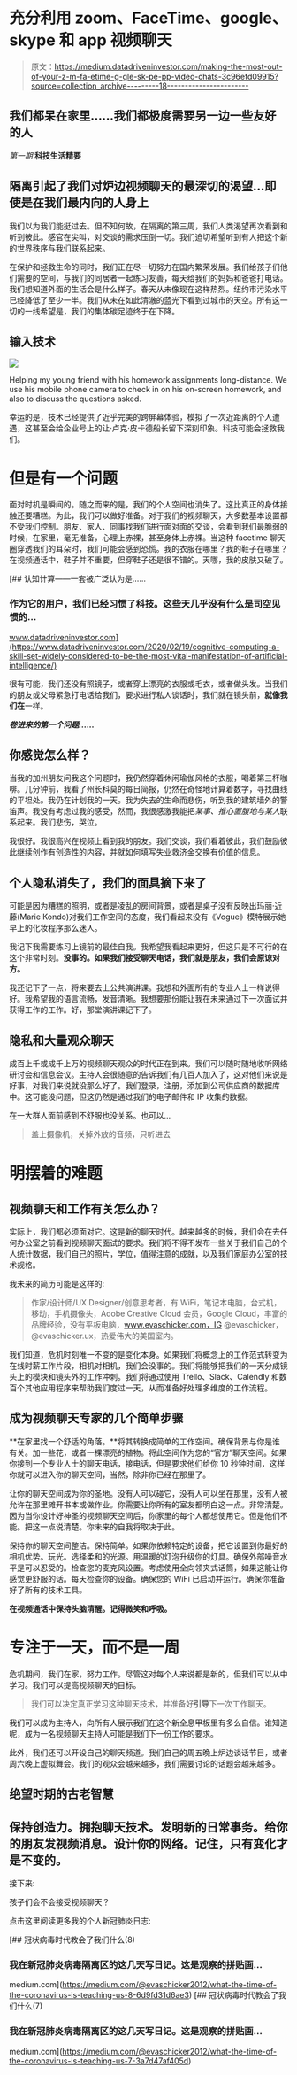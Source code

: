# 充分利用 zoom、FaceTime、google、skype 和 app 视频聊天

> 原文：<https://medium.datadriveninvestor.com/making-the-most-out-of-your-z-m-fa-etime-g-gle-sk-pe-pp-video-chats-3c96efd09915?source=collection_archive---------18----------------------->

## 我们都呆在家里……我们都极度需要另一边一些友好的人

*第一期* **科技生活精要**

## 隔离引起了我们对炉边视频聊天的最深切的渴望…即使是在我们最内向的人身上

我们以为我们能挺过去。但不知何故，在隔离的第三周，我们人类渴望再次看到和听到彼此。感官在尖叫，对交谈的需求压倒一切。我们迫切希望听到有人把这个新的世界秩序与我们联系起来。

在保护和拯救生命的同时，我们正在尽一切努力在国内繁荣发展。我们给孩子们他们需要的空间，与我们的同居者一起练习友善，每天给我们的妈妈和爸爸打电话。我们想知道外面的生活会是什么样子。春天从未像现在这样热烈。纽约市污染水平已经降低了至少一半。我们从未在如此清澈的蓝光下看到过城市的天空。所有这一切的一线希望是，我们的集体碳足迹终于在下降。

## 输入技术

![](img/730f0be71380554557803c8abe926493.png)

Helping my young friend with his homework assignments long-distance. We use his mobile phone camera to check in on his on-screen homework, and also to discuss the questions asked.

幸运的是，技术已经提供了近乎完美的跨屏幕体验，模拟了一次近距离的个人遭遇，这甚至会给企业号上的让·卢克·皮卡德船长留下深刻印象。科技可能会拯救我们。

# 但是有一个问题

面对时机是瞬间的。随之而来的是，我们的个人空间也消失了。这比真正的身体接触还要糟糕。为此，我们可以做好准备。对于我们的视频聊天，大多数基本设置都不受我们控制。朋友、家人、同事找我们进行面对面的交谈，会看到我们最脆弱的时候，在家里，毫无准备，心理上赤裸，甚至身体上赤裸。当这种 facetime 聊天圈穿透我们的耳朵时，我们可能会感到恐慌。我的衣服在哪里？我的鞋子在哪里？在视频通话中，鞋子并不重要，但穿鞋子还是很不错的。天哪，我的皮肤又破了。

[](https://www.datadriveninvestor.com/2020/02/19/cognitive-computing-a-skill-set-widely-considered-to-be-the-most-vital-manifestation-of-artificial-intelligence/) [## 认知计算——一套被广泛认为是……

### 作为它的用户，我们已经习惯了科技。这些天几乎没有什么是司空见惯的…

www.datadriveninvestor.com](https://www.datadriveninvestor.com/2020/02/19/cognitive-computing-a-skill-set-widely-considered-to-be-the-most-vital-manifestation-of-artificial-intelligence/) 

很有可能，我们还没有照镜子，或者穿上漂亮的衣服或毛衣，或者做头发。当我们的朋友或父母紧急打电话给我们，要求进行私人谈话时，我们就在镜头前，**就像我们在**一样。

***卷进来的第一个问题……***

## 你感觉怎么样？

当我的加州朋友问我这个问题时，我仍然穿着休闲瑜伽风格的衣服，喝着第三杯咖啡。几分钟前，我看了州长科莫的每日简报，仍然在奇怪地计算着数字，寻找曲线的平坦处。我仍在计划我的一天。我为失去的生命而悲伤，听到我的建筑墙外的警笛声。我没有考虑过我的感受，然而，我很感激我能把*某事、*推心置腹地与*某人*联系起来。我们悲伤，哭泣。

我很好。我很高兴在视频上看到我的朋友。我们交谈，我们看着彼此，我们鼓励彼此继续创作有创造性的内容，并就如何填写失业救济金交换有价值的信息。

## 个人隐私消失了，我们的面具摘下来了

可能是因为糟糕的照明，或者是凌乱的房间背景，或者是桌子没有反映出玛丽·近藤(Marie Kondo)对我们工作空间的态度，我们看起来没有《Vogue》模特展示她早上的化妆程序那么迷人。

我记下我需要练习上镜前的最佳自我。我希望我看起来更好，但这只是不可行的在这个非常时刻。**没事的。如果我们接受聊天电话，我们就是朋友，我们会原谅对方。**

我还记下了一点，将来要去上公共演讲课。我想和外面所有的专业人士一样说得好。我希望我的语言流畅，发音清晰。我想要那份能让我在未来通过下一次面试并获得工作的工作。好，那堂演讲课记下了。

## 隐私和大量观众聊天

成百上千或成千上万的视频聊天观众的时代正在到来。我们可以随时随地收听网络研讨会和信息会议。主持人会很随意的告诉我们有几百人加入了，这对他们来说是好事，对我们来说就没那么好了。我们登录，注册，添加到公司供应商的数据库中。这可能没问题，但这仍然是通过我们的电子邮件和 IP 收集的数据。

在一大群人面前感到不舒服也没关系。也可以…

> 盖上摄像机，关掉外放的音频，只听进去

# 明摆着的难题

## 视频聊天和工作有关怎么办？

实际上，我们都必须面对它。这是新的聊天时代。越来越多的时候，我们会在去任何办公室之前看到视频聊天面试的要求。我们将不得不发布一些关于我们自己的个人统计数据，我们自己的照片，学位，值得注意的成就，以及我们家庭办公室的技术规格。

我未来的简历可能是这样的:

> 作家/设计师/UX Designer/创意思考者，有 WiFi，笔记本电脑，台式机，移动，手机摄像头，Adobe Creative Cloud 会员，Google Cloud，丰富的品牌经验，没有平板电脑，www.evaschicker.com，IG @evaschicker，@evaschicker.ux，热爱伟大的美国室内。

我们知道，危机时刻唯一不变的是变化本身。如果我们将概念上的工作范式转变为在线时薪工作片段，相机对相机，我们会没事的。我们将能够把我们的一天分成镜头上的模块和镜头外的工作冲刺。我们将通过使用 Trello、Slack、Calendly 和数百个其他应用程序来帮助我们度过一天，从而准备好处理多维度的工作流程。

## **成为视频聊天专家的几个简单步骤**

**在家里找一个舒适的角落。**将其转换成简单的工作空间。确保背景与你是谁有关。加一些花，或者一棵漂亮的植物。将此空间作为您的“官方”聊天空间。如果你接到一个专业人士的聊天电话，接电话，但是要求他们给你 10 秒钟时间，这样你就可以进入你的聊天空间，当然，除非你已经在那里了。

让你的聊天空间成为你的圣地。没有人可以碰它，没有人可以坐在那里，没有人被允许在那里摊开书本或做作业。你需要让你所有的室友都明白这一点。非常清楚。因为当你设计好神圣的视频聊天空间后，你家里的每个人都想使用它。但是他们不能。把这一点说清楚。你未来的自我将取决于此。

保持你的聊天空间整洁。保持简单。如果你依赖特定的设备，把它设置到你最好的相机优势。玩光。选择柔和的光源。用温暖的灯泡升级你的灯具。确保外部噪音水平是可以忍受的。检查您的麦克风设置。考虑使用全向领夹式话筒，如果这能让你感觉更舒服的话。每天检查你的设备。确保您的 WiFi 已启动并运行。确保你准备好了所有的技术工具。

**在视频通话中保持头脑清醒。记得微笑和呼吸。**

# 专注于一天，而不是一周

危机期间，我们在家，努力工作。尽管这对每个人来说都是新的，但我们可以从中学习。我们可以提高视频聊天的目标。

> 我们可以决定真正学习这种聊天技术，并准备好**引导**下一次工作聊天。

我们可以成为主持人，向所有人展示我们在这个新全息甲板里有多么自信。谁知道呢，成为一名视频聊天主持人可能是我们下一份工作的要求。

此外，我们还可以开设自己的聊天频道。我们自己的周五晚上炉边谈话节目，或者周六晚上虚拟舞会。我们的观众会越来越多，我们需要讨论的话题会越来越多。

## 绝望时期的古老智慧

## 保持创造力。拥抱聊天技术。发明新的日常事务。给你的朋友发视频消息。设计你的网络。记住，只有变化才是不变的。

接下来:

孩子们会不会接受视频聊天？

点击这里阅读更多我的个人新冠肺炎日志:

[](https://medium.com/@evaschicker2012/what-the-time-of-the-coronavirus-is-teaching-us-8-6d9fd31d6ae3) [## 冠状病毒时代教会了我们什么(8)

### 我在新冠肺炎病毒隔离区的这几天写日记。这是观察的拼贴画…

medium.com](https://medium.com/@evaschicker2012/what-the-time-of-the-coronavirus-is-teaching-us-8-6d9fd31d6ae3) [](https://medium.com/@evaschicker2012/what-the-time-of-the-coronavirus-is-teaching-us-7-3a7d47af405d) [## 冠状病毒时代教会了我们什么(7)

### 我在新冠肺炎病毒隔离区的这几天写日记。这是观察的拼贴画…

medium.com](https://medium.com/@evaschicker2012/what-the-time-of-the-coronavirus-is-teaching-us-7-3a7d47af405d)
